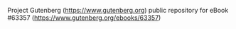Project Gutenberg (https://www.gutenberg.org) public repository for
eBook #63357 (https://www.gutenberg.org/ebooks/63357)
